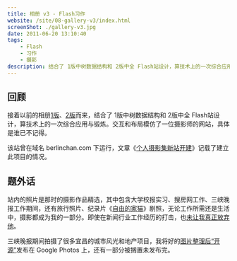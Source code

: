 ```yaml
---
title: 相册 v3 - Flash习作
website: /site/08-gallery-v3/index.html
screenShot: ./gallery-v3.jpg
date: 2011-06-20 13:10:40
tags:
    - Flash
    - 习作
    - 摄影
description: 结合了 1版中树数据结构和 2版中全 Flash站设计，算技术上的一次综合应用与锻炼，站内的照片是那时的摄影作品精选。
---
```


## 回顾
接着以前的相册[1版](/2006/09/20/gallery-v1/)、[2版](/2010/11/23/gallery-v2/)而来，结合了 1版中树数据结构和 2版中全 Flash站设计，算技术上的一次综合应用与锻炼。交互和布局模仿了一位摄影师的网站，具体是谁已不记得。

该站曾在域名 berlinchan.com 下运行，文章《[个人摄影集新站开建](https://www.berlinchan.com/2011/06/new-gallery/)》记载了建立此项目的情况。

## 题外话
站内的照片是那时的摄影作品精选，其中包含大学校报实习、搜房网工作、三峡晚报工作期间，还有旅行照片、纪录片《[自由的家猫](https://www.awildpetcat.com/)》剧照，无论工作所需还是生活中，摄影都成为我的一部分。即使在新闻行业工作经历的打击，也[未让我真正放弃他](https://www.berlinchan.com/2019/09/piano-solo-time-to-say-goodbye)。

三峡晚报期间拍摄了很多宜昌的城市风光和地产项目，我将好的[图片整理后“开源”](https://www.berlinchan.com/2016/05/image-library-open-source/)发布在 Google Photos 上，还有一部分被搁置未发布完。
